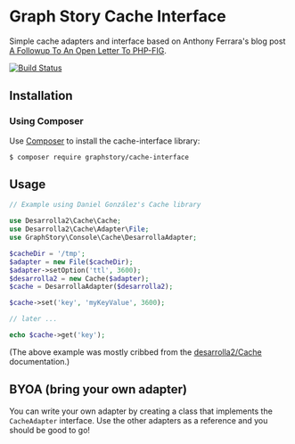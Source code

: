 # Graph Story Cache Interface

Simple cache adapters and interface based on Anthony Ferrara's blog post [A Followup To An Open Letter To PHP-FIG](http://blog.ircmaxell.com/2014/10/a-followup-to-open-letter-to-php-fig.html).

[![Build Status](https://travis-ci.org/GraphStory/cache-interface.svg?branch=master)](https://travis-ci.org/GraphStory/cache-interface)

## Installation

### Using Composer

Use [Composer](https://getcomposer.org/) to install the cache-interface library:

`$ composer require graphstory/cache-interface`

## Usage

``` php
// Example using Daniel González's Cache library

use Desarrolla2\Cache\Cache;
use Desarrolla2\Cache\Adapter\File;
use GraphStory\Console\Cache\DesarrollaAdapter;

$cacheDir = '/tmp';
$adapter = new File($cacheDir);
$adapter->setOption('ttl', 3600);
$desarrolla2 = new Cache($adapter);
$cache = DesarrollaAdapter($desarrolla2);

$cache->set('key', 'myKeyValue', 3600);

// later ...

echo $cache->get('key');
```

(The above example was mostly cribbed from the [desarrolla2/Cache](https://github.com/desarrolla2/Cache) documentation.)

## BYOA (bring your own adapter)

You can write your own adapter by creating a class that implements the `CacheAdapter` interface. Use the other adapters as a reference and you should be good to go!
